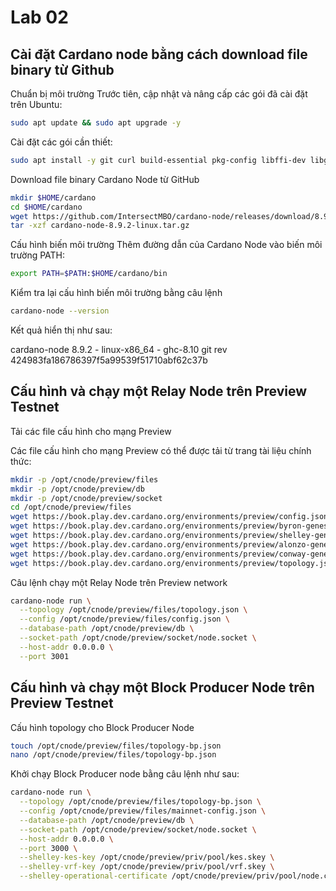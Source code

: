 # Lab 02

## Cài đặt Cardano node bằng cách download file binary từ Github

Chuẩn bị môi trường
Trước tiên, cập nhật và nâng cấp các gói đã cài đặt trên Ubuntu:

```bash
sudo apt update && sudo apt upgrade -y
```

Cài đặt các gói cần thiết:

```bash
sudo apt install -y git curl build-essential pkg-config libffi-dev libgmp-dev libssl-dev libtinfo-dev libsystemd-dev zlib1g-dev make g++ tmux wget libncursesw5 libtool autoconf
```

Download file binary Cardano Node từ GitHub

```bash
mkdir $HOME/cardano
cd $HOME/cardano
wget https://github.com/IntersectMBO/cardano-node/releases/download/8.9.2/cardano-node-8.9.2-linux.tar.gz
tar -xzf cardano-node-8.9.2-linux.tar.gz
```

Cấu hình biến môi trường
Thêm đường dẫn của Cardano Node vào biến môi trường PATH:

```bash
export PATH=$PATH:$HOME/cardano/bin
```

Kiểm tra lại cấu hình biến môi trường bằng câu lệnh

```bash
cardano-node --version
```

Kết quả hiển thị như sau:

cardano-node 8.9.2 - linux-x86_64 - ghc-8.10
git rev 424983fa186786397f5a99539f51710abf62c37b

## Cấu hình và chạy một Relay Node trên Preview Testnet

Tải các file cấu hình cho mạng Preview

Các file cấu hình cho mạng Preview có thể được tải từ trang tài liệu chính thức:

```bash
mkdir -p /opt/cnode/preview/files
mkdir -p /opt/cnode/preview/db
mkdir -p /opt/cnode/preview/socket
cd /opt/cnode/preview/files
wget https://book.play.dev.cardano.org/environments/preview/config.json
wget https://book.play.dev.cardano.org/environments/preview/byron-genesis.json
wget https://book.play.dev.cardano.org/environments/preview/shelley-genesis.json
wget https://book.play.dev.cardano.org/environments/preview/alonzo-genesis.json
wget https://book.play.dev.cardano.org/environments/preview/conway-genesis.json
wget https://book.play.dev.cardano.org/environments/preview/topology.json
```

Câu lệnh chạy một Relay Node trên Preview network

```bash
cardano-node run \
  --topology /opt/cnode/preview/files/topology.json \
  --config /opt/cnode/preview/files/config.json \
  --database-path /opt/cnode/preview/db \
  --socket-path /opt/cnode/preview/socket/node.socket \
  --host-addr 0.0.0.0 \
  --port 3001
```

## Cấu hình và chạy một Block Producer Node trên Preview Testnet

Cấu hình topology cho Block Producer Node

```bash
touch /opt/cnode/preview/files/topology-bp.json
nano /opt/cnode/preview/files/topology-bp.json
```

Khởi chạy Block Producer node bằng câu lệnh như sau:

```bash
cardano-node run \
  --topology /opt/cnode/preview/files/topology-bp.json \
  --config /opt/cnode/preview/files/mainnet-config.json \
  --database-path /opt/cnode/preview/db \
  --socket-path /opt/cnode/preview/socket/node.socket \
  --host-addr 0.0.0.0 \
  --port 3000 \
  --shelley-kes-key /opt/cnode/preview/priv/pool/kes.skey \
  --shelley-vrf-key /opt/cnode/preview/priv/pool/vrf.skey \
  --shelley-operational-certificate /opt/cnode/preview/priv/pool/node.cert
```
